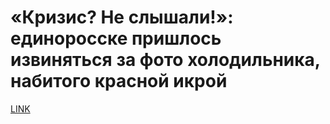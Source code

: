# «Кризис? Не слышали!»: единоросске пришлось извиняться за фото холодильника, набитого красной икрой



[LINK](https://varlamov.ru/3643334.html)